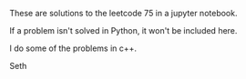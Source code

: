 These are solutions to the leetcode 75 in a jupyter notebook.

If a problem isn't solved in Python, it won't be included here.

I do some of the problems in c++.

Seth